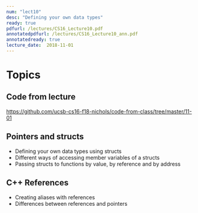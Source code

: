 ```yaml
---
num: "lect10"
desc: "Defining your own data types"
ready: true
pdfurl: /lectures/CS16_Lecture10.pdf
annotatedpdfurl: /lectures/CS16_Lecture10_ann.pdf
annotatedready: true
lecture_date:  2018-11-01
---
```


# Topics

## Code from lecture
<https://github.com/ucsb-cs16-f18-nichols/code-from-class/tree/master/11-01>

## Pointers and structs
* Defining your own data types using structs
* Different ways of accessing member variables of a structs
* Passing structs to functions by value, by reference and by address

## C++ References
* Creating aliases with references
* Differences between references and pointers
